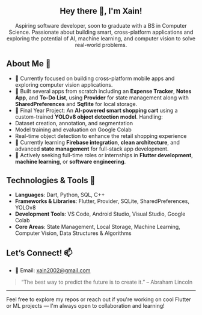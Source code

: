 <h2 align="center">Hey there 👋, I'm Xain!</h2>

<p align="center">
Aspiring software developer, soon to graduate with a BS in Computer Science. Passionate about building smart, cross-platform applications and exploring the potential of AI, machine learning, and computer vision to solve real-world problems.
</p>

## About Me 🚀
- 🔭 Currently focused on building cross-platform mobile apps and exploring computer vision applications.
- 📱 Built several apps from scratch including an **Expense Tracker**, **Notes App**, and **To-Do List**, using **Provider** for state management along with **SharedPreferences** and **Sqflite** for local storage.
-  🤖 Final Year Project: An **AI-powered smart shopping cart** using a custom-trained **YOLOv8 object detection model**. Handling:
  - Dataset creation, annotation, and segmentation  
  - Model training and evaluation on Google Colab  
  - Real-time object detection to enhance the retail shopping experience
- 🌱 Currently learning **Firebase integration**, **clean architecture**, and advanced **state management** for full-stack app development.
- 💼 Actively seeking full-time roles or internships in **Flutter development**, **machine learning**, or **software engineering**.

## Technologies & Tools 🔧
- **Languages**: Dart, Python, SQL, C++
- **Frameworks & Libraries**: Flutter, Provider, SQLite, SharedPreferences, YOLOv8
- **Development Tools**: VS Code, Android Studio, Visual Studio, Google Colab
- **Core Areas**: State Management, Local Storage, Machine Learning, Computer Vision, Data Structures & Algorithms

## Let’s Connect! 📫
- 📧 Email: [xain2002@gmail.com](mailto:xain2002@gmail.com)

> “The best way to predict the future is to create it.” – Abraham Lincoln

---

Feel free to explore my repos or reach out if you're working on cool Flutter or ML projects — I'm always open to collaboration and learning!
